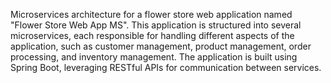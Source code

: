 Microservices architecture for a flower store web application named "Flower Store Web App MS". 
This application is structured into several microservices, each responsible for handling different aspects of the application, 
such as customer management, product management, order processing, and inventory management. 
The application is built using Spring Boot, leveraging RESTful APIs for communication between services. 